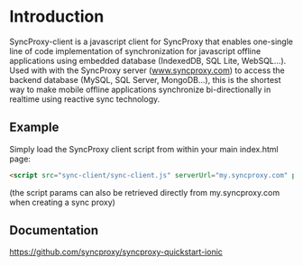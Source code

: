 # Introduction
SyncProxy-client is a javascript client for SyncProxy that enables one-single line of code implementation of synchronization for javascript offline applications using embedded database (IndexedDB, SQL Lite, WebSQL...). Used with with the SyncProxy server (www.syncproxy.com) to access the backend database (MySQL, SQL Server, MongoDB...), this is the shortest way to make mobile offline applications synchronize bi-directionally in realtime using reactive sync technology.


## Example
Simply load the SyncProxy client script from within your main index.html page:

```html
<script src="sync-client/sync-client.js" serverUrl="my.syncproxy.com" proxyID="<proxy Id>" connectorType="IndexedDB or WebSQL or SQLite or IonicStorage" dbName="<your client db name>"></script> 
```

(the script params can also be retrieved directly from my.syncproxy.com when creating a sync proxy)

## Documentation
https://github.com/syncproxy/syncproxy-quickstart-ionic
